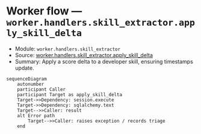 # Worker flow — `worker.handlers.skill_extractor.apply_skill_delta`

- Module: `worker.handlers.skill_extractor`
- Source: [worker.handlers.skill_extractor.apply_skill_delta](../Src/backend/worker/handlers/skill_extractor.py#L77)
- Summary: Apply a score delta to a developer skill, ensuring timestamps update.

```mermaid
sequenceDiagram
    autonumber
    participant Caller
    participant Target as apply_skill_delta
    Target->>Dependency: session.execute
    Target->>Dependency: sqlalchemy.text
    Target-->>Caller: result
    alt Error path
        Target-->>Caller: raises exception / records triage
    end
```